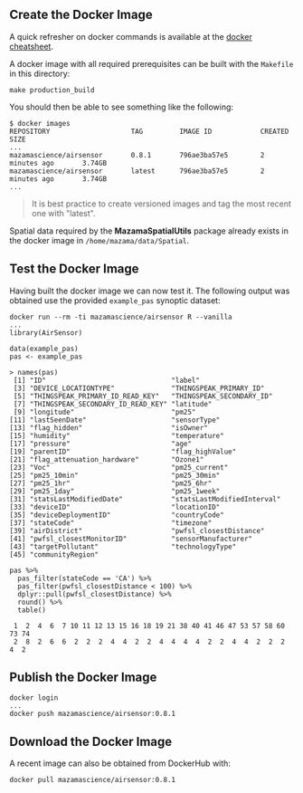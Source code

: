 ## Create the Docker Image ##

A quick refresher on docker commands is available at the 
[docker cheatsheet](https://github.com/wsargent/docker-cheat-sheet).

A docker image with all required prerequisites can be built with the `Makefile` 
in this directory:

```
make production_build
```

You should then be able to see something like the following:

```
$ docker images
REPOSITORY                    TAG         IMAGE ID            CREATED             SIZE
...
mazamascience/airsensor       0.8.1       796ae3ba57e5        2 minutes ago       3.74GB
mazamascience/airsensor       latest      796ae3ba57e5        2 minutes ago       3.74GB
...
```

> It is best practice to create versioned images and tag the most recent one 
with "latest".

Spatial data required by the **MazamaSpatialUtils** package already exists in 
the docker image in `/home/mazama/data/Spatial`.

## Test the Docker Image ##

Having built the docker image we can now test it. The following output was 
obtained use the provided `example_pas` synoptic dataset:

```
docker run --rm -ti mazamascience/airsensor R --vanilla
...
library(AirSensor)

data(example_pas)
pas <- example_pas

> names(pas)
 [1] "ID"                               "label"                           
 [3] "DEVICE_LOCATIONTYPE"              "THINGSPEAK_PRIMARY_ID"           
 [5] "THINGSPEAK_PRIMARY_ID_READ_KEY"   "THINGSPEAK_SECONDARY_ID"         
 [7] "THINGSPEAK_SECONDARY_ID_READ_KEY" "latitude"                        
 [9] "longitude"                        "pm25"                            
[11] "lastSeenDate"                     "sensorType"                      
[13] "flag_hidden"                      "isOwner"                         
[15] "humidity"                         "temperature"                     
[17] "pressure"                         "age"                             
[19] "parentID"                         "flag_highValue"                  
[21] "flag_attenuation_hardware"        "Ozone1"                          
[23] "Voc"                              "pm25_current"                    
[25] "pm25_10min"                       "pm25_30min"                      
[27] "pm25_1hr"                         "pm25_6hr"                        
[29] "pm25_1day"                        "pm25_1week"                      
[31] "statsLastModifiedDate"            "statsLastModifiedInterval"       
[33] "deviceID"                         "locationID"                      
[35] "deviceDeploymentID"               "countryCode"                     
[37] "stateCode"                        "timezone"                        
[39] "airDistrict"                      "pwfsl_closestDistance"           
[41] "pwfsl_closestMonitorID"           "sensorManufacturer"              
[43] "targetPollutant"                  "technologyType"                  
[45] "communityRegion"                 

pas %>% 
  pas_filter(stateCode == 'CA') %>% 
  pas_filter(pwfsl_closestDistance < 100) %>% 
  dplyr::pull(pwfsl_closestDistance) %>% 
  round() %>% 
  table()

 1  2  4  6  7 10 11 12 13 15 16 18 19 21 38 40 41 46 47 53 57 58 60 73 74 
 2  8  2  6  6  2  2  2  4  4  2  2  4  4  4  4  2  2  4  4  2  2  2  4  2 
```

## Publish the Docker Image ##

```
docker login
...
docker push mazamascience/airsensor:0.8.1
```


## Download the Docker Image ##

A recent image can also be obtained from DockerHub with:

```
docker pull mazamascience/airsensor:0.8.1
```


